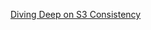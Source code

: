 
[Diving Deep on S3 Consistency](https://www.allthingsdistributed.com/2021/04/s3-strong-consistency.html)
